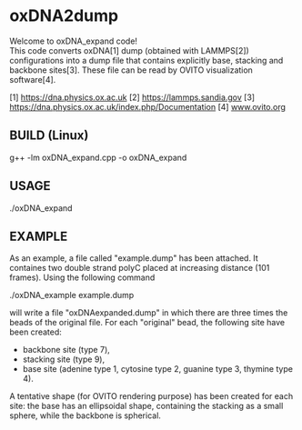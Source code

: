 oxDNA2dump
==========

Welcome to oxDNA_expand code!  
This code converts oxDNA[1] dump
(obtained with LAMMPS[2]) configurations into a dump file that
contains explicitly base, stacking and backbone sites[3]. These file
can be read by OVITO visualization software[4].

[1] https://dna.physics.ox.ac.uk
[2] https://lammps.sandia.gov
[3] https://dna.physics.ox.ac.uk/index.php/Documentation 
[4] www.ovito.org

BUILD (Linux)
-------------
g++ -lm oxDNA_expand.cpp -o oxDNA_expand


USAGE
-----
./oxDNA_expand  <oxDNAdump>


EXAMPLE 
------- 

As an example, a file called "example.dump" has been attached. It
containes two double strand polyC placed at increasing distance
(101 frames). Using the following command

./oxDNA_example example.dump

will write a file "oxDNAexpanded.dump" in which there are three
times the beads of the original file. For each "original" bead, the
following site have been created:
- backbone site (type 7), 
- stacking site (type 9),
- base site (adenine type 1, cytosine type 2, guanine type 3, thymine
  type 4).

A tentative shape (for OVITO rendering purpose) has been created for
each site: the base has an ellipsoidal shape, containing the stacking
as a small sphere, while the backbone is spherical.